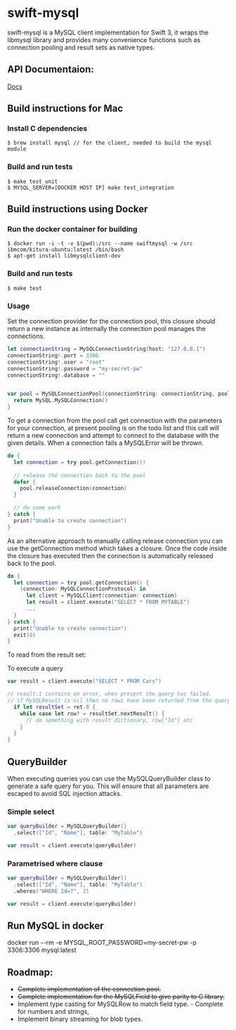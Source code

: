 # swift-mysql
swift-mysql is a MySQL client implementation for Swift 3, it wraps the libmysql library and provides many convenience functions such as connection pooling and result sets as native types.

## API Documentaion:
[Docs](http://htmlpreview.github.io/?https://github.com/nicholasjackson/swift-mysql/blob/master/docs/index.html)

## Build instructions for Mac

### Install C dependencies
```
$ brew install mysql // for the client, needed to build the mysql module
```

### Build and run tests
```
$ make test_unit
$ MYSQL_SERVER=[DOCKER HOST IP] make test_integration
```

## Build instructions using Docker
### Run the docker container for building
```
$ docker run -i -t -v $(pwd):/src --name swiftmysql -w /src ibmcom/kitura-ubuntu:latest /bin/bash  
$ apt-get install libmysqlclient-dev
```

### Build and run tests
```
$ make test
```

### Usage
Set the connection provider for the connection pool, this closure should return a new instance as internally the connection pool manages the connections.
```swift
let connectionString = MySQLConnectionString(host: "127.0.0.1")
connectionString!.port = 3306
connectionString!.user = "root"
connectionString!.password = "my-secret-pw"
connectionString!.database = ""


var pool = MySQLConnectionPool(connectionString: connectionString, poolSize:10) {
  return MySQL.MySQLConnection()
}

```

To get a connection from the pool call get connection with the parameters for your connection, at present pooling is on the todo list and this call will return a new connection and attempt to connect to the database with the given details.  When a connection fails a MySQLError will be thrown.
```swift
do {
  let connection = try pool.getConnection()!
  
  // release the connection back to the pool
  defer {
    pool.releaseConnection(connection) 
  }

  // do some work
} catch {
  print("Unable to create connection")
}
```

As an alternative approach to manually calling release connection you can use the getConnection method which takes a closure.  Once the code inside the closure has executed then the connection is automatically released back to the pool.
```swift
do {
  let connection = try pool.getConnection() {
    (connection: MySQLConnectionProtocol) in
      let client = MySQLClient(connection: connection)
      let result = client.execute("SELECT * FROM MYTABLE")
      ...
  }
} catch {
  print("Unable to create connection")
  exit(0)
}
```

To read from the result set:

To execute a query
```swift
var result = client.execute("SELECT * FROM Cars")

// result.1 contains an error, when present the query has failed.
// if MySQLResult is nil then no rows have been returned from the query.
  if let resultSet = ret.0 {
    while case let row? = resultSet.nextResult() {
      // do something with result dictionary, row["Id"] etc
    }
  }
}
```

## QueryBuilder
When executing queries you can use the MySQLQueryBuilder class to generate a safe query for you.  This will ensure that all parameters are escaped to avoid SQL injection attacks.

### Simple select
```swift
var queryBuilder = MySQLQueryBuilder()
  .select(["Id", "Name"], table: "MyTable")

var result = client.execute(queryBuilder)
```

### Parametrised where clause
```swift
var queryBuilder = MySQLQueryBuilder()
  .select(["Id", "Name"], table: "MyTable")
  .wheres("WHERE Id=?", 2)

var result = client.execute(queryBuilder)
```

## Run MySQL in docker
docker run --rm -e MYSQL_ROOT_PASSWORD=my-secret-pw -p 3306:3306 mysql:latest

## Roadmap:
- ~~Complete implementation of the connection pool.~~
- ~~Complete implementation for the MySQLField to give parity to C library.~~
- Implement type casting for MySQLRow to match field type. - Complete for numbers and strings, 
- Implement binary streaming for blob types.
